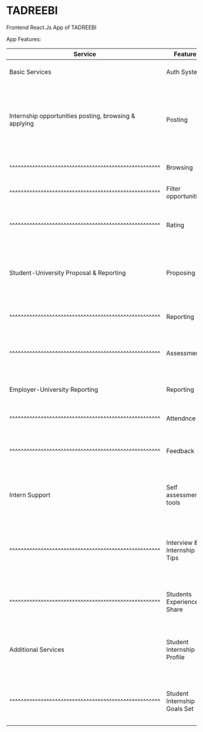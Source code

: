 # TADREEBI

Frontend React.Js App of TADREEBI

App Features:

| Service                                               | Feature     | Desc |
| ----------------------------------------------------- | ----------- | ---- |
| Basic Services                                        | Auth System | User-type based sign-up & sign-in |
| Internship opportunities posting, browsing & applying |  Posting    | To let the companies post internship opportunities (responsibilities, requirementsm, benefits, post-internship opportunity) |
| ^^^^^^^^^^^^^^^^^^^^^^^^^^^^^^^^^^^^^^^^^^^^^^^^^^^^^ | Browsing    | Browse the opportunities' posts |
| ^^^^^^^^^^^^^^^^^^^^^^^^^^^^^^^^^^^^^^^^^^^^^^^^^^^^^ | Filter opportunities | Filter according to the feild or skills |
| ^^^^^^^^^^^^^^^^^^^^^^^^^^^^^^^^^^^^^^^^^^^^^^^^^^^^^ | Rating  | Students' rating for the hiring firms after finishing an internship |
| Student-University Proposal & Reporting               | Proposing  | Students to submit and uni to approve proposed internship vacancies to fulfill |
| ^^^^^^^^^^^^^^^^^^^^^^^^^^^^^^^^^^^^^^^^^^^^^^^^^^^^^ | Reporting | Submissions of students’ weekly, monthly and final reports |
| ^^^^^^^^^^^^^^^^^^^^^^^^^^^^^^^^^^^^^^^^^^^^^^^^^^^^^ | Assessment | University to submit internship feedback & final assessment |
| Employer-University Reporting                         | Reporting | Submissions of employers' peridoical and final reports |
| ^^^^^^^^^^^^^^^^^^^^^^^^^^^^^^^^^^^^^^^^^^^^^^^^^^^^^ | Attendnce | Employer taking attendance of the intern
| ^^^^^^^^^^^^^^^^^^^^^^^^^^^^^^^^^^^^^^^^^^^^^^^^^^^^^ | Feedback  | Submissions of employers' / universities' complains and feedblack |
| Intern Support                                        | Self assessment tools | Self assessment (self help) tools for student's career path pickup |
| ^^^^^^^^^^^^^^^^^^^^^^^^^^^^^^^^^^^^^^^^^^^^^^^^^^^^^ | Interview & Internship Tips | University tips & materials on how to prepare for the interviews and making the most out of the internship |
| ^^^^^^^^^^^^^^^^^^^^^^^^^^^^^^^^^^^^^^^^^^^^^^^^^^^^^ | Students Experience-Share | Students community / forum to share own experience & resultings |
| Additional Services                                   | Student Internship Profile | CV friendly page to show student works, skills & achievments while doing the internship |
| ^^^^^^^^^^^^^^^^^^^^^^^^^^^^^^^^^^^^^^^^^^^^^^^^^^^^^ | Student Internship Goals Set | For student to set own goals while doing the internship n to report to self on the progress |
